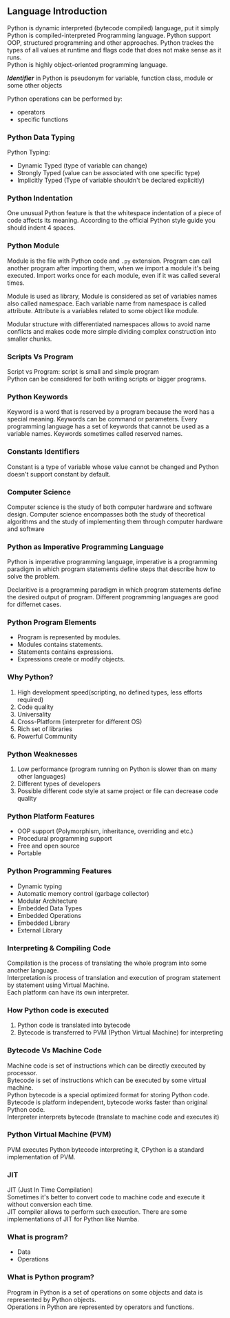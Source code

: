 ## Language Introduction
Python is dynamic interpreted (bytecode compiled) language, put it simply Python is compiled-interpreted Programming
language. Python support OOP, structured programming and other approaches.
Python trackes the types of all values at runtime and flags code that does not make sense as it runs. \
Python is highly object-oriented programming language.

**_Identifier_** in Python is pseudonym for variable, function class, module or some other objects

Python operations can be performed by:
* operators
* specific functions

### Python Data Typing
Python Typing:
* Dynamic Typed (type of variable can change)
* Strongly Typed (value can be associated with one specific type)
* Implicitly Typed (Type of variable shouldn't be declared explicitly)

### Python Indentation
One unusual Python feature is that the whitespace indentation of a piece of code affects its meaning.
According to the official Python style guide you should indent 4 spaces.

### Python Module
Module is the file with Python code and `.py` extension.
Program can call another program after importing them, when we import a module it's being executed.
Import works once for each module, even if it was called several times.

Module is used as library, Module is considered as set of variables names also called namespace.
Each variable name from namespace is called attribute.
Attribute is a variables related to some object like module.

Modular structure with differentiated namespaces allows to avoid name conflicts and makes code more simple dividing
complex construction into smaller chunks.

### Scripts Vs Program
Script vs Program: script is small and simple program \
Python can be considered for both writing scripts or bigger programs.

### Python Keywords
Keyword is a word that is reserved by a program because the word has a special meaning. Keywords can be command or 
parameters. Every programming language has a set of keywords that cannot be used as a variable names. Keywords sometimes
called reserved names.

### Constants Identifiers
Constant is a type of variable whose value cannot be changed and Python doesn't support constant by default.

### Computer Science 
Computer science is the study of both computer hardware and software design.
Computer science encompasses both the study of theoretical algorithms and the study of implementing them through computer
hardware and software 

### Python as Imperative Programming Language
Python is imperative programming language, imperative is a programming paradigm in which program statements define steps
that describe how to solve the problem.

Declaritive is a programming paradigm in which program statements define the desired output of program.
Different programming languages are good for differnet cases.

### Python Program Elements
* Program is represented by modules.
* Modules contains statements.
* Statements contains expressions.
* Expressions create or modify objects.

### Why Python?
1. High development speed(scripting, no defined types, less efforts required)
2. Code quality
3. Universality
4. Cross-Platform (interpreter for different OS)
5. Rich set of libraries
6. Powerful Community

### Python Weaknesses
1. Low performance (program running on Python is slower than on many other languages)
2. Different types of developers
3. Possible different code style at same project or file can decrease code quality

### Python Platform Features
* OOP support (Polymorphism, inheritance, overriding and etc.)
* Procedural programming support
* Free and open source
* Portable

### Python Programming Features
* Dynamic typing
* Automatic memory control (garbage collector)
* Modular Architecture
* Embedded Data Types
* Embedded Operations
* Embedded Library
* External Library

### Interpreting & Compiling Code
Compilation is the process of translating the whole program into some another language. \
Interpretation is process of translation and execution of program statement by statement using Virtual Machine. \
Each platform can have its own interpreter.

### How Python code is executed
1. Python code is translated into bytecode
2. Bytecode is transferred to PVM (Python Virtual Machine) for interpreting

### Bytecode Vs Machine Code
Machine code is set of instructions which can be directly executed by processor. \
Bytecode is set of instructions which can be executed by some virtual machine. \
Python bytecode is a special optimized format for storing Python code. Bytecode is platform independent, bytecode works 
faster than original Python code.\
Interpreter interprets bytecode (translate to machine code and executes it)

### Python Virtual Machine (PVM)
PVM executes Python bytecode interpreting it, CPython is a standard implementation of PVM.

### JIT
JIT (Just In Time Compilation) \
Sometimes it's better to convert code to machine code and execute it without conversion each time. \
JIT compiler allows to perform such execution. There are some implementations of JIT for Python like Numba.

### What is program?
* Data
* Operations

### What is Python program?
Program in Python is a set of operations on some objects and data is represented by Python objects. \
Operations in Python are represented by operators and functions.
